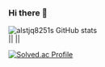 ### Hi there 👋

<!--
**alstjq8251/alstjq8251** is a ✨ _special_ ✨ repository because its `README.md` (this file) appears on your GitHub profile.

Here are some ideas to get you started:

- 🔭 I’m currently working on ...
- 🌱 I’m currently learning ...
- 👯 I’m looking to collaborate on ...
- 🤔 I’m looking for help with ...
- 💬 Ask me about ...
- 📫 How to reach me: ...
- 😄 Pronouns: ...
- ⚡ Fun fact: ...
-->
![alstjq8251s GitHub stats](https://github-readme-stats.vercel.app/api?username=alstjq8251&show_icons=true&theme=radical)  
|| ||

[![Solved.ac Profile](http://mazassumnida.wtf/api/generate_badge?boj=asd45)](https://solved.ac/asd45)
